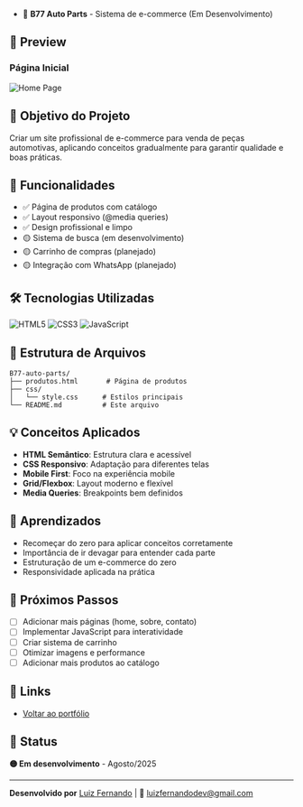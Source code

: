 - 🚗 **B77 Auto Parts** - Sistema de e-commerce (Em Desenvolvimento)

## 📸 Preview
### Página Inicial
![Home Page](https://github.com/Luiz-9858/Portf-lio-simples-com-formul-rio/blob/main/projetos/B77-auto-parts/Captura%20de%20tela%202025-10-11%20154600.png)


## 🎯 Objetivo do Projeto

Criar um site profissional de e-commerce para venda de peças automotivas, aplicando conceitos gradualmente para garantir qualidade e boas práticas.

## 🚀 Funcionalidades

- ✅ Página de produtos com catálogo
- ✅ Layout responsivo (@media queries)
- ✅ Design profissional e limpo
- 🟡 Sistema de busca (em desenvolvimento)
- 🟡 Carrinho de compras (planejado)
- 🟡 Integração com WhatsApp (planejado)

## 🛠️ Tecnologias Utilizadas

![HTML5](https://img.shields.io/badge/HTML5-E34F26?style=flat&logo=html5&logoColor=white)
![CSS3](https://img.shields.io/badge/CSS3-1572B6?style=flat&logo=css3&logoColor=white)
![JavaScript](https://img.shields.io/badge/JavaScript-F7DF1E?style=flat&logo=javascript&logoColor=black)

## 📂 Estrutura de Arquivos
```
B77-auto-parts/
├── produtos.html       # Página de produtos
├── css/
│   └── style.css      # Estilos principais
└── README.md          # Este arquivo
```
## 💡 Conceitos Aplicados

- **HTML Semântico**: Estrutura clara e acessível
- **CSS Responsivo**: Adaptação para diferentes telas
- **Mobile First**: Foco na experiência mobile
- **Grid/Flexbox**: Layout moderno e flexível
- **Media Queries**: Breakpoints bem definidos

## 📝 Aprendizados

- Recomeçar do zero para aplicar conceitos corretamente
- Importância de ir devagar para entender cada parte
- Estruturação de um e-commerce do zero
- Responsividade aplicada na prática

## 🎯 Próximos Passos

- [ ] Adicionar mais páginas (home, sobre, contato)
- [ ] Implementar JavaScript para interatividade
- [ ] Criar sistema de carrinho
- [ ] Otimizar imagens e performance
- [ ] Adicionar mais produtos ao catálogo

## 🔗 Links

- [Voltar ao portfólio](../../)

## 📅 Status

**🟡 Em desenvolvimento** - Agosto/2025

---

**Desenvolvido por** [Luiz Fernando](https://github.com/Luiz-9858) | 📧 luizfernandodev@gmail.com

